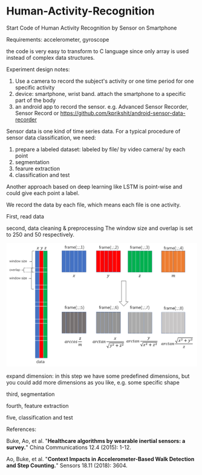 # Human-Activity-Recognition
Start Code of Human Activity Recognition by Sensor on Smartphone

Requirements: accelerometer, gyroscope

the code is very easy to transform to C language since only array is used instead of complex data structures.

Experiment design notes:
1. Use a camera to record the subject's activity
    or one time period for one specific activity
2. device: smartphone, wrist band.
    attach the smartphone to a specific part of the body
3. an android app to record the sensor.
    e.g. Advanced Sensor Recorder, Sensor Record or https://github.com/kprikshit/android-sensor-data-recorder
    


Sensor data is one kind of time series data. For a typical procedure of sensor data classification, we need:
1. prepare a labeled dataset: labeled by file/ by video camera/ by each point
2. segmentation
3. fearure extraction
4. classification and test

Another approach based on deep learning like LSTM is point-wise and could give each point a label.

We record the data by each file, which means each file is one activity.

First, read data

second, data cleaning & preprocessing
The window size and overlap is set to 250 and 50 respectively.

![Alt text](har.PNG?raw=true "Title")

expand dimension:
in this step we have some predefined dimensions, but you could add more dimensions as you like, e.g. some specific shape
  
third, segmentation

fourth, feature extraction

five, classification and test


References:

Buke, Ao, et al. "**Healthcare algorithms by wearable inertial sensors: a survey.**" China Communications 12.4 (2015): 1-12.

Ao, Buke, et al. "**Context Impacts in Accelerometer-Based Walk Detection and Step Counting.**" Sensors 18.11 (2018): 3604.
